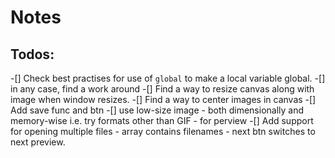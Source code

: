 # Notes

## Todos:

-[] Check best practises for use of `global` to make a local variable global.
  -[] in any case, find a work around
-[] Find a way to resize canvas along with image when window resizes.
-[] Find a way to center images in canvas
-[] Add save func and btn
-[] use low-size image - both dimensionally and memory-wise i.e. try formats other than GIF - for perview
-[] Add support for opening multiple files - array contains filenames - next btn switches to next preview.
